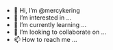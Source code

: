 - 👋 Hi, I’m @mercykering
- 👀 I’m interested in ...
- 🌱 I’m currently learning ...
- 💞️ I’m looking to collaborate on ...
- 📫 How to reach me ...

<!---
mercykering/mercykering is a ✨ special ✨ repository because its `README.md` (this file) appears on your GitHub profile.
You can click the Preview link to take a look at your changes.
--->

